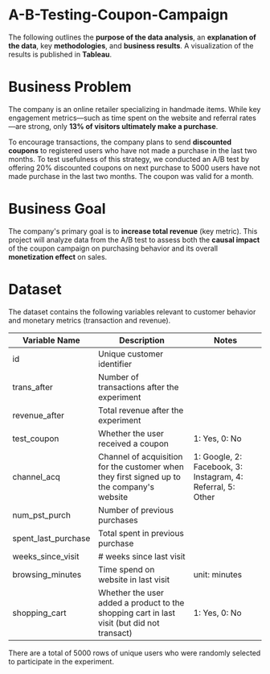 # A-B-Testing-Coupon-Campaign
The following outlines the **purpose of the data analysis**, an **explanation of the data**, key **methodologies**, and **business results**. A visualization of the results is published in **Tableau**. 

# **Business Problem**
The company is an online retailer specializing in handmade items. While key engagement metrics—such as time spent on the website and referral rates—are strong, only **13% of visitors  ultimately make a purchase**.

To encourage transactions, the company plans to send **discounted coupons** to registered users who have not made a purchase in the last two months. To test usefulness of this strategy, we conducted an A/B test by offering 20% discounted coupons on next purchase to 5000 users have not made purchase in the last two months. The coupon was valid for a month.

# **Business Goal**
The company's primary goal is to **increase total revenue** (key metric). This project will analyze data from the A/B test to assess both the **causal impact** of the coupon campaign on purchasing behavior and its overall **monetization effect** on sales.

# **Dataset** 

The dataset contains the following variables relevant to customer behavior and monetary metrics (transaction and revenue).

| Variable Name  | Description | Notes | 
| ------------- | ------------- | ------------- |
| id  | Unique customer identifier  |
| trans_after  | Number of transactions after the experiment |
| revenue_after | Total revenue after the experiment |
| test_coupon | Whether the user received a coupon | 1: Yes, 0: No|
| channel_acq | Channel of acquisition for the customer when they first signed up to the company's website | 1: Google, 2: Facebook, 3: Instagram, 4: Referral, 5: Other|
| num_pst_purch | Number of previous purchases |
| spent_last_purchase | Total spent in previous purchase |
| weeks_since_visit | # weeks since last visit |
| browsing_minutes | Time spend on website in last visit| unit: minutes|
| shopping_cart | Whether the user added a product to the shopping cart in last visit (but did not transact) | 1: Yes, 0: No|

There are a total of 5000 rows of unique users who were randomly selected to participate in the experiment.
